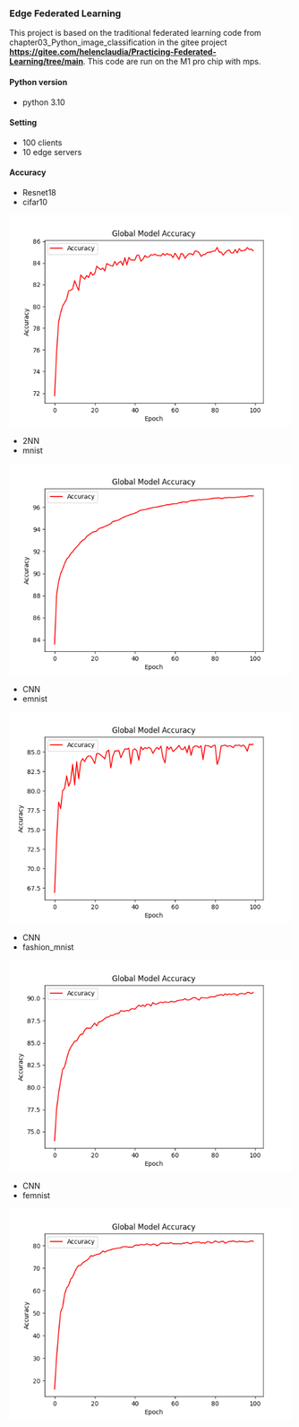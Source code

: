 ### Edge Federated Learning
This project is based on the traditional federated learning code from chapter03_Python_image_classification in the gitee project **https://gitee.com/helenclaudia/Practicing-Federated-Learning/tree/main**.
This code are run on the M1 pro chip with mps.
#### Python version
- python 3.10

#### Setting
- 100 clients
- 10 edge servers

#### Accuracy
- Resnet18
- cifar10

![acc.png](fig/acc.png)

- 2NN
- mnist

![acc_mnist.png](fig/acc_mnist.png)

- CNN
- emnist

![acc_emnist.png](fig/acc_emnist.png)

- CNN
- fashion_mnist

![acc_fashion_mnist.png](fig/acc_fashion_mnist.png)

- CNN
- femnist

![acc_femnist.png](fig/acc_femnist.png)